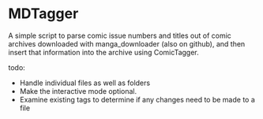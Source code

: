 MDTagger
========

A simple script to parse comic issue numbers and titles out of comic archives downloaded with manga_downloader (also on github), and then insert that information into the archive using ComicTagger.

todo:
* Handle individual files as well as folders
* Make the interactive mode optional.
* Examine existing tags to determine if any changes need to be made to a file
